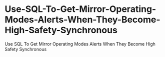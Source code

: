 # Use-SQL-To-Get-Mirror-Operating-Modes-Alerts-When-They-Become-High-Safety-Synchronous
Use SQL To Get Mirror Operating Modes Alerts When They Become High Safety Synchronous
